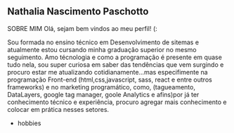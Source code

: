 Nathalia Nascimento Paschotto
-----
SOBRE MIM
Olá, sejam bem vindos ao meu perfil! (:

Sou formada no ensino técnico em Desenvolvimento de sitemas e atualmente estou cursando minha graduação superior no mesmo seguimento.
Amo técnologia e como a programação é presente em quase tudo nela, sou super curiosa em saber das tendências que vem surgindo e procuro estar me atualizando cotidianamente...mas especifimente na programação Front-end (html,css,javascript, sass, react e entre outros frameworks) e no marketing programático, como, (tagueamento, DataLayers, google tag manager, goole Analytics e afins)por já ter conhecimento técnico e experiência, procuro agregar mais conhecimento e colocar em prática nesses setores.

- hobbies

